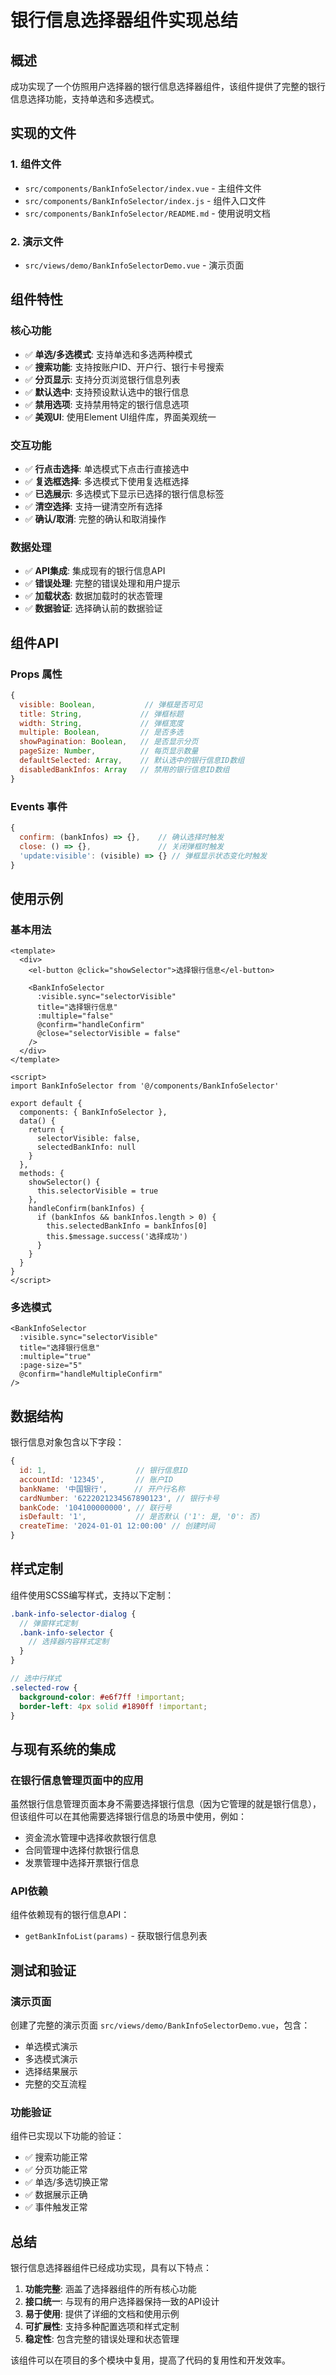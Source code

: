 # 银行信息选择器组件实现总结

## 概述

成功实现了一个仿照用户选择器的银行信息选择器组件，该组件提供了完整的银行信息选择功能，支持单选和多选模式。

## 实现的文件

### 1. 组件文件
- `src/components/BankInfoSelector/index.vue` - 主组件文件
- `src/components/BankInfoSelector/index.js` - 组件入口文件
- `src/components/BankInfoSelector/README.md` - 使用说明文档

### 2. 演示文件
- `src/views/demo/BankInfoSelectorDemo.vue` - 演示页面

## 组件特性

### 核心功能
- ✅ **单选/多选模式**: 支持单选和多选两种模式
- ✅ **搜索功能**: 支持按账户ID、开户行、银行卡号搜索
- ✅ **分页显示**: 支持分页浏览银行信息列表
- ✅ **默认选中**: 支持预设默认选中的银行信息
- ✅ **禁用选项**: 支持禁用特定的银行信息选项
- ✅ **美观UI**: 使用Element UI组件库，界面美观统一

### 交互功能
- ✅ **行点击选择**: 单选模式下点击行直接选中
- ✅ **复选框选择**: 多选模式下使用复选框选择
- ✅ **已选展示**: 多选模式下显示已选择的银行信息标签
- ✅ **清空选择**: 支持一键清空所有选择
- ✅ **确认/取消**: 完整的确认和取消操作

### 数据处理
- ✅ **API集成**: 集成现有的银行信息API
- ✅ **错误处理**: 完整的错误处理和用户提示
- ✅ **加载状态**: 数据加载时的状态管理
- ✅ **数据验证**: 选择确认前的数据验证

## 组件API

### Props 属性
```javascript
{
  visible: Boolean,           // 弹框是否可见
  title: String,             // 弹框标题
  width: String,             // 弹框宽度
  multiple: Boolean,         // 是否多选
  showPagination: Boolean,   // 是否显示分页
  pageSize: Number,          // 每页显示数量
  defaultSelected: Array,    // 默认选中的银行信息ID数组
  disabledBankInfos: Array   // 禁用的银行信息ID数组
}
```

### Events 事件
```javascript
{
  confirm: (bankInfos) => {},    // 确认选择时触发
  close: () => {},               // 关闭弹框时触发
  'update:visible': (visible) => {} // 弹框显示状态变化时触发
}
```

## 使用示例

### 基本用法
```vue
<template>
  <div>
    <el-button @click="showSelector">选择银行信息</el-button>
    
    <BankInfoSelector
      :visible.sync="selectorVisible"
      title="选择银行信息"
      :multiple="false"
      @confirm="handleConfirm"
      @close="selectorVisible = false"
    />
  </div>
</template>

<script>
import BankInfoSelector from '@/components/BankInfoSelector'

export default {
  components: { BankInfoSelector },
  data() {
    return {
      selectorVisible: false,
      selectedBankInfo: null
    }
  },
  methods: {
    showSelector() {
      this.selectorVisible = true
    },
    handleConfirm(bankInfos) {
      if (bankInfos && bankInfos.length > 0) {
        this.selectedBankInfo = bankInfos[0]
        this.$message.success('选择成功')
      }
    }
  }
}
</script>
```

### 多选模式
```vue
<BankInfoSelector
  :visible.sync="selectorVisible"
  title="选择银行信息"
  :multiple="true"
  :page-size="5"
  @confirm="handleMultipleConfirm"
/>
```

## 数据结构

银行信息对象包含以下字段：
```javascript
{
  id: 1,                    // 银行信息ID
  accountId: '12345',       // 账户ID
  bankName: '中国银行',      // 开户行名称
  cardNumber: '6222021234567890123', // 银行卡号
  bankCode: '104100000000', // 联行号
  isDefault: '1',           // 是否默认 ('1': 是, '0': 否)
  createTime: '2024-01-01 12:00:00' // 创建时间
}
```

## 样式定制

组件使用SCSS编写样式，支持以下定制：

```scss
.bank-info-selector-dialog {
  // 弹窗样式定制
  .bank-info-selector {
    // 选择器内容样式定制
  }
}

// 选中行样式
.selected-row {
  background-color: #e6f7ff !important;
  border-left: 4px solid #1890ff !important;
}
```

## 与现有系统的集成

### 在银行信息管理页面中的应用
虽然银行信息管理页面本身不需要选择银行信息（因为它管理的就是银行信息），但该组件可以在其他需要选择银行信息的场景中使用，例如：

- 资金流水管理中选择收款银行信息
- 合同管理中选择付款银行信息
- 发票管理中选择开票银行信息

### API依赖
组件依赖现有的银行信息API：
- `getBankInfoList(params)` - 获取银行信息列表

## 测试和验证

### 演示页面
创建了完整的演示页面 `src/views/demo/BankInfoSelectorDemo.vue`，包含：
- 单选模式演示
- 多选模式演示
- 选择结果展示
- 完整的交互流程

### 功能验证
组件已实现以下功能的验证：
- ✅ 搜索功能正常
- ✅ 分页功能正常
- ✅ 单选/多选切换正常
- ✅ 数据展示正确
- ✅ 事件触发正常

## 总结

银行信息选择器组件已经成功实现，具有以下特点：

1. **功能完整**: 涵盖了选择器组件的所有核心功能
2. **接口统一**: 与现有的用户选择器保持一致的API设计
3. **易于使用**: 提供了详细的文档和使用示例
4. **可扩展性**: 支持多种配置选项和样式定制
5. **稳定性**: 包含完整的错误处理和状态管理

该组件可以在项目的多个模块中复用，提高了代码的复用性和开发效率。 